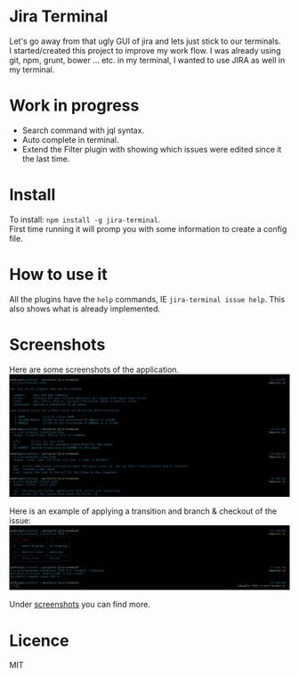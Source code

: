 # Jira Terminal
Let's go away from that ugly GUI of jira and lets just stick to our terminals.  
I  started/created this project to improve my work flow. I was already using git, npm, grunt, bower ... etc. in my terminal, I wanted to use JIRA as well in my terminal.

# Work in progress
 * Search command with jql syntax.
 * Auto complete in terminal.
 * Extend the Filter plugin with showing which issues were edited since it the last time.

# Install
To install: `npm install -g jira-terminal`.  
First time running it will promp you with some information to create a config file.

# How to use it
All the plugins have the `help` commands, IE `jira-terminal issue help`. This also shows what is already implemented.

# Screenshots
Here are some screenshots of the application.
![help](screenshots/helps.png)

Here is an example of applying a transition and branch & checkout of the issue:
![transition](screenshots/transition.png)

Under [screenshots](screenshots/) you can find more.

# Licence 
MIT
